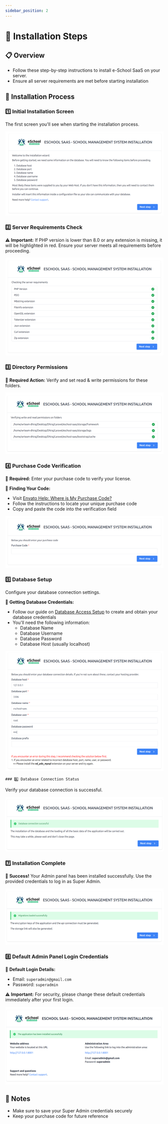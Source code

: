 ```yaml
---
sidebar_position: 2
---
```


# 🚀 Installation Steps

## 📋 Overview
- Follow these step-by-step instructions to install e-School SaaS on your server.
- Ensure all server requirements are met before starting installation

## 🔄 Installation Process

### 1️⃣ Initial Installation Screen
The first screen you'll see when starting the installation process.

![e-School SaaS](../../static/images/installation/admin/1.png)

### 2️⃣ Server Requirements Check
⚠️ **Important:** If PHP version is lower than 8.0 or any extension is missing, it will be highlighted in red. Ensure your server meets all requirements before proceeding.

![e-School SaaS](../../static/images/installation/admin/2.png)

### 3️⃣ Directory Permissions
🔐 **Required Action:** Verify and set read & write permissions for these folders.

![e-School SaaS](../../static/images/installation/admin/3.png)

### 4️⃣ Purchase Code Verification
🔑 **Required:** Enter your purchase code to verify your license.

📝 **Finding Your Code:**
- Visit [Envato Help: Where is My Purchase Code?](https://help.market.envato.com/hc/en-us/articles/202822600-Where-Is-My-Purchase-Code-)
- Follow the instructions to locate your unique purchase code
- Copy and paste the code into the verification field

![Purchase Code Verification Screen](../../static/images/installation/admin/4-1.png)

### 5️⃣ Database Setup
Configure your database connection settings.

📝 **Getting Database Credentials:**
- Follow our guide on [Database Access Setup](http://localhost:3000/eSchool-SaaS-Doc/installation/admin-panel-setup/vps-server-setup/#-database-access) to create and obtain your database credentials
- You'll need the following information:
  - Database Name
  - Database Username 
  - Database Password
  - Database Host (usually localhost)

![e-School SaaS](../../static/images/installation/admin/4-2.png)

    ### 6️⃣ Database Connection Status
Verify your database connection is successful.

![e-School SaaS](../../static/images/installation/admin/5.png)

### 7️⃣ Installation Complete
🎉 **Success!** Your Admin panel has been installed successfully. Use the provided credentials to log in as Super Admin.

![e-School SaaS](../../static/images/installation/admin/6.png)

### 8️⃣ Default Admin Panel Login Credentials
🔑 **Default Login Details:**
- Email: `superadmin@gmail.com`
- Password: `superadmin`

⚠️ **Important:** For security, please change these default credentials immediately after your first login.

![Admin Login Screen](../../static/images/installation/admin/6-2.png)

## 📝 Notes
- Make sure to save your Super Admin credentials securely
- Keep your purchase code for future reference
